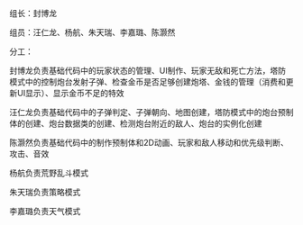 组长：封博龙

组员：汪仁龙、杨航、朱天瑞、李嘉璐、陈灏然

分工：

封博龙负责基础代码中的玩家状态的管理、UI制作、玩家无敌和死亡方法，塔防模式中的控制炮台发射子弹、检查金币是否足够创建炮塔、金钱的管理（消费和更新UI显示）、显示金币不足的特效

汪仁龙负责基础代码中的子弹判定、子弹朝向、地图创建，塔防模式中的炮台预制体的创建、炮台数据类的创建、检测炮台附近的敌人、炮台的实例化创建

陈灏然负责基础代码中的制作预制体和2D动画、玩家和敌人移动和优先级判断、攻击、音效

杨航负责荒野乱斗模式

朱天瑞负责策略模式

李嘉璐负责天气模式
